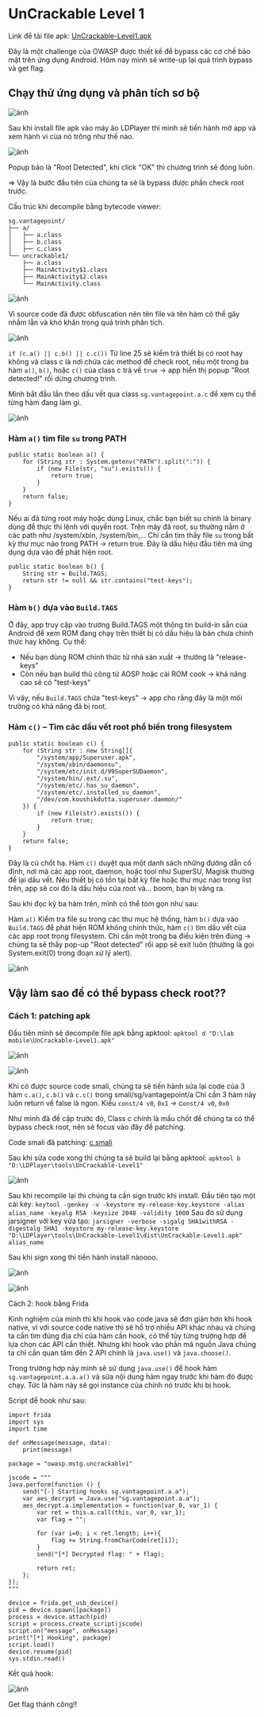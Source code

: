 # UnCrackable Level 1

Link để tải file apk: [UnCrackable-Level1.apk](https://mas.owasp.org/crackmes/Android#android-uncrackable-l1)

Đây là một challenge của OWASP được thiết kế để bypass các cơ chế bảo mật trên ứng dụng Android. Hôm nay mình sẽ write-up lại quá trình bypass và get flag.

## Chạy thử ứng dụng và phân tích sơ bộ

![ảnh](https://github.com/user-attachments/assets/e78ffd98-7a5e-45d7-8f11-86d05c99964e)

Sau khi install file apk vào máy ảo LDPlayer thì mình sẽ tiến hành mở app và xem hành vi của nó trông như thế nào.

![ảnh](https://github.com/user-attachments/assets/a6373bca-c1aa-48bf-bbaf-9c9960571c99)

Popup báo là "Root Detected", khi click "OK" thì chương trình sẽ đóng luôn.

=> Vậy là bước đầu tiên của chúng ta sẽ là bypass được phần check root trước.

Cấu trúc khi decompile bằng bytecode viewer:
```
sg.vantagepoint/
├── a/
│   ├── a.class
│   ├── b.class
│   ├── c.class
└── uncrackable1/
    ├── a.class
    ├── MainActivity$1.class
    ├── MainActivity$2.class
    └── MainActivity.class
```
![ảnh](https://github.com/user-attachments/assets/7c62d436-7967-44ed-8da6-2ddb6da0673c)

Vì source code đã được obfuscation nên tên file và tên hàm có thể gây nhầm lẫn và khó khăn trong quá trình phân tích.

![ảnh](https://github.com/user-attachments/assets/80ad04d5-9796-4a25-bd6e-748bcf73ee95)

```if (c.a() || c.b() || c.c())```
Từ line 25 sẽ kiểm trả thiết bị có root hay không và class c là nơi chứa các method để check root, nếu một trong ba hàm `a()`, `b()`, hoặc `c()` của class c trả về `true` → app hiển thị popup "Root detected!" rồi dừng chương trình.

Mình bắt đầu lần theo dấu vết qua class `sg.vantagepoint.a.c` để xem cụ thể từng hàm đang làm gì.

![ảnh](https://github.com/user-attachments/assets/84592ddf-1ee2-44d8-a1a7-1dba7eee115f)

### Hàm `a()` tìm file `su` trong PATH

```
public static boolean a() {
    for (String str : System.getenv("PATH").split(":")) {
        if (new File(str, "su").exists()) {
            return true;
        }
    }
    return false;
}
```

Nếu ai đã từng root máy hoặc dùng Linux, chắc bạn biết su chính là binary dùng để thực thi lệnh với quyền root. Trên máy đã root, su thường nằm ở các path như /system/xbin, /system/bin,...
Chỉ cần tìm thấy file `su` trong bất kỳ thư mục nào trong PATH → return true. Đây là dấu hiệu đầu tiên mà ứng dụng dựa vào để phát hiện root.

```
public static boolean b() {
    String str = Build.TAGS;
    return str != null && str.contains("test-keys");
}
```
### Hàm `b()` dựa vào `Build.TAGS`
Ở đây, app truy cập vào trường Build.TAGS một thông tin build-in sẵn của Android để xem ROM đang chạy trên thiết bị có dấu hiệu là bản chưa chính thức hay không.
Cụ thể: 
* Nếu bạn dùng ROM chính thức từ nhà sản xuất → thường là "release-keys"
* Còn nếu bạn build thủ công từ AOSP hoặc cài ROM cook → khả năng cao sẽ có "test-keys"

Vì vậy, nếu `Build.TAGS` chứa "test-keys" → app cho rằng đây là một môi trường có khả năng đã bị root.

### Hàm `c()` – Tìm các dấu vết root phổ biến trong filesystem

```
public static boolean c() {
    for (String str : new String[]{
        "/system/app/Superuser.apk",
        "/system/xbin/daemonsu",
        "/system/etc/init.d/99SuperSUDaemon",
        "/system/bin/.ext/.su",
        "/system/etc/.has_su_daemon",
        "/system/etc/.installed_su_daemon",
        "/dev/com.koushikdutta.superuser.daemon/"
    }) {
        if (new File(str).exists()) {
            return true;
        }
    }
    return false;
}
```

Đây là cú chốt hạ. Hàm `c()` duyệt qua một danh sách những đường dẫn cố định, nơi mà các app root, daemon, hoặc tool như SuperSU, Magisk thường để lại dấu vết.
Nếu thiết bị có tồn tại bất kỳ file hoặc thư mục nào trong list trên, app sẽ coi đó là dấu hiệu của root và... boom, bạn bị văng ra.

Sau khi đọc kỹ ba hàm trên, mình có thể tóm gọn như sau:

Hàm `a()` Kiểm tra file su trong các thư mục hệ thống, hàm `b()` dựa vào `Build.TAGS` để phát hiện ROM không chính thức, hàm `c()` tìm dấu vết của các app root trong filesystem. Chỉ cần một trong ba điều kiện trên đúng → chúng ta sẽ thấy pop-up "Root detected" rồi app sẽ exit luôn (thường là gọi System.exit(0) trong đoạn xử lý alert).

![ảnh](https://github.com/user-attachments/assets/0c3e18e4-f279-4ec8-a99f-7e238e054bb5)

## Vậy làm sao để có thể bypass check root??

### Cách 1: patching apk
Đầu tiên mình sẽ decompile file apk bằng apktool: `apktool d "D:\lab mobile\UnCrackable-Level1.apk"`

![ảnh](https://github.com/user-attachments/assets/ce5e760b-afa6-4324-bfbb-1ff1f74d9582)

![ảnh](https://github.com/user-attachments/assets/9ed8715d-fcf5-4b3b-a02a-a830d2fc2482)

Khi có được source code smali, chúng ta sẽ tiến hành sửa lại code của 3 hàm `c.a()`, `c.b()` và `c.c()` trong smali/sg/vantagepoint/a
Chỉ cần 3 hàm này luôn return về false là ngon. Kiểu `const/4 v0`, `0x1` → c`onst/4 v0`, `0x0`

Như mình đã đề cập trước đó, Class c chính là mấu chốt để chúng ta có thể bypass check root, nên sẽ focus vào đây để patching.

Code smali đã patching: [c.smali](https://github.com/khanhhao1363/Mobile/blob/main/c.smali)

Sau khi sửa code xong thì chúng ta sẽ build lại bằng apktool: `apktool b "D:\LDPlayer\tools\UnCrackable-Level1"`

![ảnh](https://github.com/user-attachments/assets/59e7ee0c-51bd-4f15-afac-6aabcc99af0b)

Sau khi recompile lại thì chúng ta cần sign trước khi install.
Đầu tiên tạo một cái key: `keytool -genkey -v -keystore my-release-key.keystore -alias alias_name -keyalg RSA -keysize 2048 -validity 1000`
Sau đó sử dụng jarsigner với key vừa tạo: `jarsigner -verbose -sigalg SHA1withRSA -digestalg SHA1 -keystore my-release-key.keystore "D:\LDPlayer\tools\UnCrackable-Level1\dist\UnCrackable-Level1.apk" alias_name`

Sau khi sign xong thì tiến hành install nàoooo.

![ảnh](https://github.com/user-attachments/assets/70207731-2eca-46a1-bc8a-3892c3374bf7)

![ảnh](https://github.com/user-attachments/assets/f5dc7b2a-b4a6-429f-91a9-400d481b5900)

Cách 2: hook bằng Frida

Kinh nghiệm của mình thì khi hook vào code java sẽ đơn giản hơn khi hook native, vì với source code native thì sẽ hổ trợ nhiều API khác nhau và chúng ta cần tìm đúng địa chỉ của hàm cần hook, có thể tùy từng trường hợp để lựa chọn các API cần thiết. Nhưng khi hook vào phần mã nguồn Java chúng ta chỉ cần quan tâm đến 2 API chính là `java.use()` và `java.choose()`.

Trong trường hợp này mình sẽ sử dụng `java.use()` để hook hàm `sg.vantagepoint.a.a.a()` và sửa nội dung hàm ngay trước khi hàm đó được chạy. Tức là hàm này sẽ gọi instance của chính nó trước khi bị hook.

Script để hook như sau:

```
import frida
import sys
import time

def onMessage(message, data):
    print(message)

package = "owasp.mstg.uncrackable1"

jscode = """
Java.perform(function () {
    send("[-] Starting hooks sg.vantagepoint.a.a");
    var aes_decrypt = Java.use("sg.vantagepoint.a.a");
    aes_decrypt.a.implementation = function(var_0, var_1) {
        var ret = this.a.call(this, var_0, var_1);
        var flag = "";
        
        for (var i=0; i < ret.length; i++){
            flag += String.fromCharCode(ret[i]);
        }
        send("[*] Decrypted flag: " + flag);

        return ret;
    };
});
"""

device = frida.get_usb_device()
pid = device.spawn([package])
process = device.attach(pid)
script = process.create_script(jscode)
script.on("message", onMessage)
print("[*] Hooking", package)
script.load()
device.resume(pid)
sys.stdin.read()

```

Kết quả hook:

![ảnh](https://github.com/user-attachments/assets/308f6bec-0fd9-4026-ae46-9a8d74b8a30b)

Get flag thành công!!








